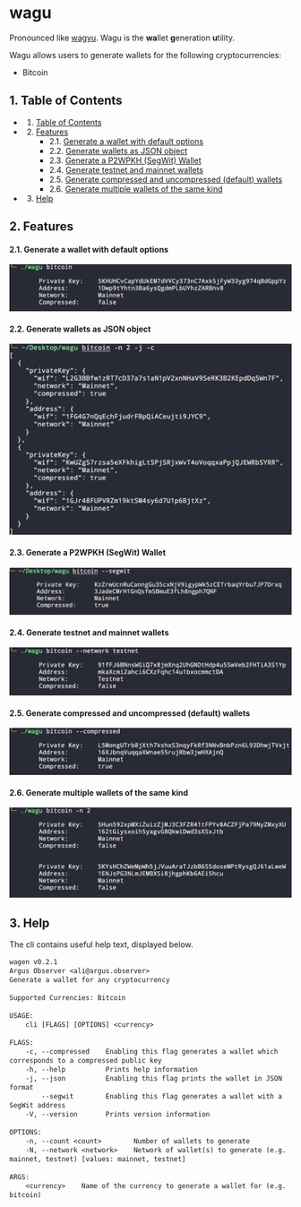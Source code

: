 # wagu

Pronounced like [wagyu](https://en.wikipedia.org/wiki/Wagyu). Wagu is the **wa**llet **g**eneration **u**tility.

Wagu allows users to generate wallets for the following cryptocurrencies:

- Bitcoin

##  1. <a name='TableofContents'></a>Table of Contents

<!-- vscode-markdown-toc -->
* 1. [Table of Contents](#TableofContents)
* 2. [Features](#Features)
		* 2.1. [Generate a wallet with default options](#Generateawalletwithdefaultoptions)
		* 2.2. [Generate wallets as JSON object](#GeneratewalletsasJSONobject)
		* 2.3. [Generate a P2WPKH (SegWit) Wallet](#GenerateaP2WPKHSegWitWallet)
		* 2.4. [Generate testnet and mainnet wallets](#Generatetestnetandmainnetwallets)
		* 2.5. [Generate compressed and uncompressed (default) wallets](#Generatecompressedanduncompresseddefaultwallets)
		* 2.6. [Generate multiple wallets of the same kind](#Generatemultiplewalletsofthesamekind)
* 3. [Help](#Help)

<!-- vscode-markdown-toc-config
	numbering=true
	autoSave=true
	/vscode-markdown-toc-config -->
<!-- /vscode-markdown-toc -->

##  2. <a name='Features'></a>Features

####  2.1. <a name='Generateawalletwithdefaultoptions'></a>Generate a wallet with default options

![alt text](examples/simple.png "simple")

####  2.2. <a name='GeneratewalletsasJSONobject'></a>Generate wallets as JSON object

![alt text](examples/json.png "network")

####  2.3. <a name='GenerateaP2WPKHSegWitWallet'></a>Generate a P2WPKH (SegWit) Wallet

![alt text](examples/segwit.png "segwit")

####  2.4. <a name='Generatetestnetandmainnetwallets'></a>Generate testnet and mainnet wallets

![alt text](examples/network.png "network")

####  2.5. <a name='Generatecompressedanduncompresseddefaultwallets'></a>Generate compressed and uncompressed (default) wallets 

![alt text](examples/compressed.png "compressed")

####  2.6. <a name='Generatemultiplewalletsofthesamekind'></a>Generate multiple wallets of the same kind

![alt text](examples/multiple.png "multiple")


##  3. <a name='Help'></a>Help

The cli contains useful help text, displayed below.

```
wagen v0.2.1
Argus Observer <ali@argus.observer>
Generate a wallet for any cryptocurrency

Supported Currencies: Bitcoin

USAGE:
    cli [FLAGS] [OPTIONS] <currency>

FLAGS:
    -c, --compressed    Enabling this flag generates a wallet which corresponds to a compressed public key
    -h, --help          Prints help information
    -j, --json          Enabling this flag prints the wallet in JSON format
        --segwit        Enabling this flag generates a wallet with a SegWit address
    -V, --version       Prints version information

OPTIONS:
    -n, --count <count>        Number of wallets to generate
    -N, --network <network>    Network of wallet(s) to generate (e.g. mainnet, testnet) [values: mainnet, testnet]

ARGS:
    <currency>    Name of the currency to generate a wallet for (e.g. bitcoin)
```